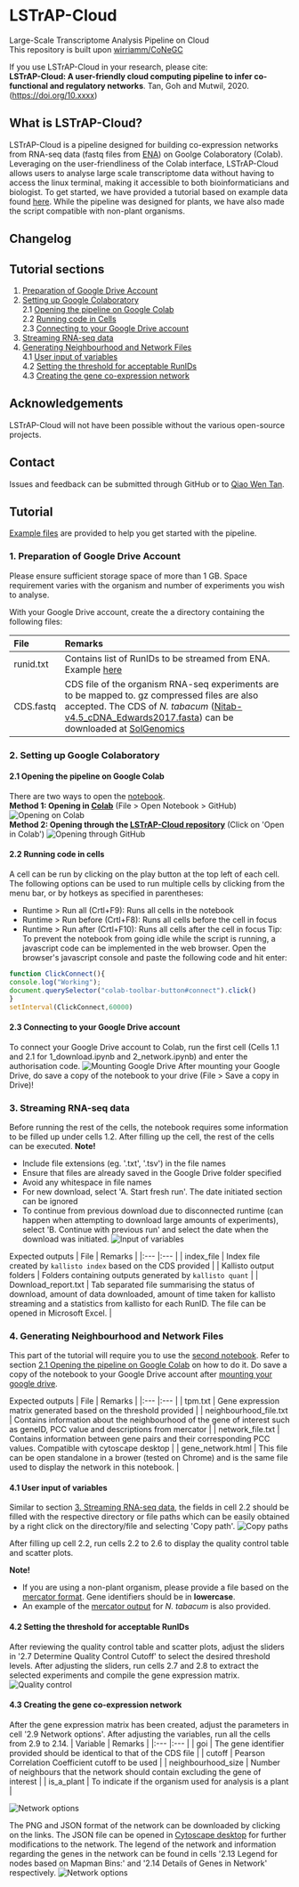 # LSTrAP-Cloud
Large-Scale Transcriptome Analysis Pipeline on Cloud  
This repository is built upon [wirriamm/CoNeGC](https://github.com/wirriamm/CoNeGC)

If you use LSTrAP-Cloud in your research, please cite:  
<b>LSTrAP-Cloud: A user-friendly cloud computing pipeline to infer co-functional and regulatory networks</b>. Tan, Goh and Mutwil, 2020. (https://doi.org/10.xxxx)

## What is LSTrAP-Cloud?

LSTrAP-Cloud is a pipeline designed for building co-expression networks from RNA-seq data (fastq files from <a href="https://www.ebi.ac.uk/ena">ENA</a>) on Goolge Colaboratory (Colab). Leveraging on the user-friendliness of the Colab interface, LSTrAP-Cloud allows users to analyse large scale transcriptome data without having to access the linux terminal, making it accessible to both bioinformaticians and biologist. To get started, we have provided a tutorial based on example data found [here](examples). While the pipeline was designed for plants, we have also made the script compatible with non-plant organisms. 

## Changelog

## Tutorial sections
  1. [Preparation of Google Drive Account](#1-preparation-of-google-drive-account)  
  2. [Setting up Google Colaboratory](#2-setting-up-google-colaboratory)  
    2.1 [Opening the pipeline on Google Colab](#21-opening-the-pipeline-on-google-colab)  
    2.2 [Running code in Cells](#22-running-code-in-cells)  
    2.3 [Connecting to your Google Drive account](#23-connecting-to-your-google-drive-account)  
  3. [Streaming RNA-seq data](#3-streaming-rna-seq-data)
  4. [Generating Neighbourhood and Network Files](#4-generating-neighbourhood-and-network-files)  
    4.1 [User input of variables](#41-user-input-of-variables)  
    4.2 [Setting the threshold for acceptable RunIDs](#42-setting-the-threshold-for-acceptable-runids)  
    4.3 [Creating the gene co-expression network](#43-creating-the-gene-co-expression-network)  

## Acknowledgements
LSTrAP-Cloud will not have been possible without the various open-source projects.

## Contact
Issues and feedback can be submitted through GitHub or to <a href="mailto:qiaowen001@e.ntu.edu.sg">Qiao Wen Tan</a>.

## Tutorial
[Example files](examples) are provided to help you get started with the pipeline.

### 1. Preparation of Google Drive Account
Please ensure sufficient storage space of more than 1 GB. Space requirement varies with the organism and number of experiments you wish to analyse.

With your Google Drive account, create the a directory containing the following files:

| File | Remarks |
|:--- |:--- |
| runid.txt | Contains list of RunIDs to be streamed from ENA. Example [here](examples/runid_Nta_short.txt) |
| CDS.fastq | CDS file of the organism RNA-seq experiments are to be mapped to. gz compressed files are also accepted. The CDS of *N. tabacum* ([Nitab-v4.5_cDNA_Edwards2017.fasta](examples/Nitab-v4.5_cDNA_Edwards2017.fasta)) can be downloaded at [SolGenomics](https://solgenomics.net/) |

### 2. Setting up Google Colaboratory
#### 2.1 Opening the pipeline on Google Colab
There are two ways to open the [notebook](1_download.ipynb).  
<strong>Method 1: Opening in [Colab](https://colab.research.google.com/)</strong> (File > Open Notebook > GitHub)
![Opening on Colab](https://github.com/tqiaowen/LSTrAP-Cloud/blob/master/img/colab_git.png?raw=true)  
<strong>Method 2: Opening through the [LSTrAP-Cloud repository](https://github.com/tqiaowen/LSTrAP-Cloud)</strong> (Click on 'Open in Colab')
![Opening through GitHub](https://github.com/tqiaowen/LSTrAP-Cloud/blob/master/img/git_colab.png?raw=true)

#### 2.2 Running code in cells
A cell can be run by clicking on the play button at the top left of each cell. The following options can be used to run multiple cells by clicking from the menu bar, or by hotkeys as specified in parentheses:
  * Runtime > Run all (Crtl+F9): Runs all cells in the notebook
  * Runtime > Run before (Crtl+F8): Runs all cells before the cell in focus
  * Runtime > Run after (Crtl+F10): Runs all cells after the cell in focus
 Tip: To prevent the notebook from going idle while the script is running, a javascript code can be implemented in the web browser. Open the browser's javascript console and paste the following code and hit enter:  
 
 ```javascript
function ClickConnect(){
console.log("Working"); 
document.querySelector("colab-toolbar-button#connect").click() 
}
setInterval(ClickConnect,60000)
```
#### 2.3 Connecting to your Google Drive account
To connect your Google Drive account to Colab, run the first cell (Cells 1.1 and 2.1 for 1_download.ipynb and 2_network.ipynb) and enter the authorisation code.
![Mounting Google Drive](https://github.com/tqiaowen/LSTrAP-Cloud/blob/master/img/mount.png?raw=true)
After mounting your Google Drive, do save a copy of the notebook to your drive (File > Save a copy in Drive)!

### 3. Streaming RNA-seq data
Before running the rest of the cells, the notebook requires some information to be filled up under cells 1.2. After filling up the cell, the rest of the cells can be executed.
<strong>Note!</strong>
  * Include file extensions (eg. '.txt', '.tsv') in the file names
  * Ensure that files are already saved in the Google Drive folder specified
  * Avoid any whitespace in file names
  * For new download, select 'A. Start fresh run'. The date initiated section can be ignored
  * To continue from previous download due to disconnected runtime (can happen when attempting to download large amounts of experiments), select 'B. Continue with previous run' and select the date when the download was initiated.
![Input of variables](https://github.com/tqiaowen/LSTrAP-Cloud/blob/master/img/input.png?raw=true)  

Expected outputs
| File | Remarks |
|:--- |:--- |
| index_file | Index file created by `kallisto index` based on the CDS provided |
| Kallisto output folders | Folders containing outputs generated by `kallisto quant` |
| Download_report.txt | Tab separated file summarising the status of download, amount of data downloaded, amount of time taken for kallisto streaming and a statistics from kallisto for each RunID. The file can be opened in Microsoft Excel. |
### 4. Generating Neighbourhood and Network Files
This part of the tutorial will require you to use the [second notebook](2_network.ipynb). Refer to section [2.1 Opening the pipeline on Google Colab](#21-opening-the-pipeline-on-google-colab) on how to do it. Do save a copy of the notebook to your Google Drive account after [mounting your google drive](#23-connecting-to-your-google-drive-account).

Expected outputs
| File | Remarks |
|:--- |:--- |
| tpm.txt | Gene expression matrix generated based on the threshold provided |
| neighbourhood_file.txt | Contains information about the neighbourhood of the gene of interest such as geneID, PCC value and descriptions from mercator |
| network_file.txt | Contains information between gene pairs and their corresponding PCC values. Compatible with cytoscape desktop |
| gene_network.html | This file can be open standalone in a brower (tested on Chrome) and is the same file used to display the network in this notebook. |

#### 4.1 User input of variables
Similar to section [3. Streaming RNA-seq data](#3-streaming-rna-seq-data), the fields in cell 2.2 should be filled with the respective directory or file paths which can be easily obtained by a right click on the directory/file and selecting 'Copy path'.
![Copy paths](https://github.com/tqiaowen/LSTrAP-Cloud/blob/master/img/colabpaths.png?raw=true)  

After filling up cell 2.2, run cells 2.2 to 2.6 to display the quality control table and scatter plots.

<strong>Note!</strong>  
  * If you are using a non-plant organism, please provide a file based on the [mercator format](examples/mercator_non-plant.txt). Gene identifiers should be in <strong>lowercase</strong>.
  * An example of the [mercator output](examples/mercator_Nta.txt) for *N. tabacum* is also provided.

#### 4.2 Setting the threshold for acceptable RunIDs
After reviewing the quality control table and scatter plots, adjust the sliders in '2.7 Determine Quality Control Cutoff' to select the desired threshold levels. After adjusting the sliders, run cells 2.7 and 2.8 to extract the selected experiments and compile the gene expression matrix.
![Quality control](https://github.com/tqiaowen/LSTrAP-Cloud/blob/master/img/qc.png?raw=true)  
#### 4.3 Creating the gene co-expression network
After the gene expression matrix has been created, adjust the parameters in cell '2.9 Network options'. After adjusting the variables, run all the cells from 2.9 to 2.14.
| Variable | Remarks |
|:--- |:--- |
| goi | The gene identifier provided should be identical to that of the CDS file |
| cutoff | Pearson Correlation Coefficient cutoff to be used |
| neighbourhood_size | Number of neighbours that the network should contain excluding the gene of interest |
| is_a_plant | To indicate if the organism used for analysis is a plant |

![Network options](https://github.com/tqiaowen/LSTrAP-Cloud/blob/master/img/nw_options.png?raw=true) 

The PNG and JSON format of the network can be downloaded by clicking on the links. The JSON file can be opened in [Cytoscape desktop](https://cytoscape.org/) for further modifications to the network. The legend of the network and information regarding the genes in the network can be found in cells '2.13 Legend for nodes based on Mapman Bins:' and '2.14 Details of Genes in Network' respectively.
![Network options](https://github.com/tqiaowen/LSTrAP-Cloud/blob/master/img/nw_eg.png?raw=true)
